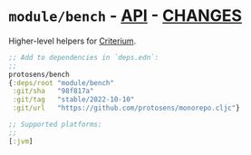 # `module/bench` - [API](doc/API.md)  - [CHANGES](doc/changelog.md)

Higher-level helpers for [Criterium](https://github.com/hugoduncan/criterium).

```clojure
;; Add to dependencies in `deps.edn`:
;;
protosens/bench
{:deps/root "module/bench"
 :git/sha   "98f817a"
 :git/tag   "stable/2022-10-10"
 :git/url   "https://github.com/protosens/monorepo.cljc"}
```

```clojure
;; Supported platforms:
;;
[:jvm]
```

